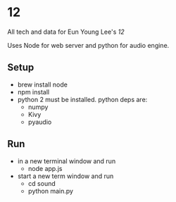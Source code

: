 # 12
All tech and data for Eun Young Lee's *12*

Uses Node for web server and python for audio engine.

## Setup
- brew install node
- npm install
- python 2 must be installed. python deps are:
  - numpy
  - Kivy
  - pyaudio
  
## Run
- in a new terminal window and run
  - node app.js
- start a new term window and run
  - cd sound
  - python main.py
  
